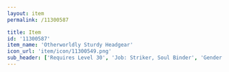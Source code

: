 ```yaml
---
layout: item
permalink: /11300587

title: Item
id: '11300587'
item_name: 'Otherworldly Sturdy Headgear'
icon_url: 'item/icon/11300549.png'
sub_header: ['Requires Level 30', 'Job: Striker, Soul Binder', 'Gender: All']
---
```

